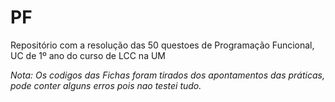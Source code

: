 # PF

Repositório com a resolução das 50 questoes de Programação Funcional, UC de 1º ano do curso de LCC na UM

*Nota: Os codigos das Fichas foram tirados dos apontamentos das práticas, pode conter alguns erros pois nao testei tudo.*
